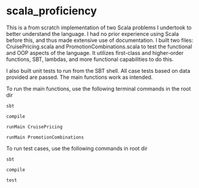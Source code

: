 # scala_proficiency

This is a from scratch implementation of two Scala problems I undertook to better understand the language. I had no prior experience using Scala before this, and thus made extensive use of documentation. I built two files: CruisePricing.scala and PromotionCombinations.scala to test the functional and OOP aspects of the language. It utilizes first-class and higher-order functions, SBT, lambdas, and more functional capabilities to do this. 

I also built unit tests to run from the SBT shell. All case tests based on data provided are passed. The main functions work as intended. 

To run the main functions, use the following terminal commands in the root dir

```console 
sbt
```

```console
compile
```

```console 
runMain CruisePricing
```

```console
runMain PromotionCombinations
```

To run test cases, use the following commands in root dir

```console
sbt
```

```console
compile
```

```console
test
```
